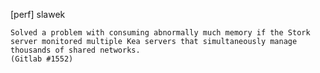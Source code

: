 [perf] slawek

    Solved a problem with consuming abnormally much memory if the Stork
    server monitored multiple Kea servers that simultaneously manage
    thousands of shared networks.
    (Gitlab #1552)
